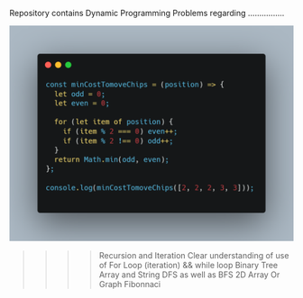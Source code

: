Repository contains Dynamic Programming Problems regarding ................

![](carbon.png)

> > > > Recursion and Iteration
> > > > Clear understanding of use of For Loop (iteration) && while loop
> > > > Binary Tree
> > > > Array and String
> > > > DFS as well as BFS
> > > > 2D Array Or Graph
> > > > Fibonnaci
